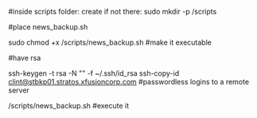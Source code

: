 
#inside scripts folder: create if not there: sudo mkdir -p /scripts

#place news_backup.sh

sudo chmod +x /scripts/news_backup.sh #make it executable


#have rsa 

ssh-keygen -t rsa -N "" -f ~/.ssh/id_rsa 
ssh-copy-id clint@stbkp01.stratos.xfusioncorp.com #passwordless logins to a remote server


/scripts/news_backup.sh #execute it